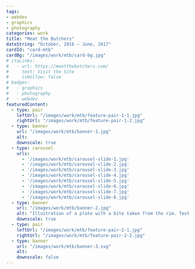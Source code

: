 ```yaml
---
tags:
- webdev
- graphics
- photography
categories: work
title: "Meat the Butchers"
dateString: "October, 2016 – June, 2017"
cardId: "card-mtb"
cardBg: "/images/work/mtb/card-bg.jpg"
# ctaLinks:
#   - url: https://meatthebutchers.com/
#     text: Visit the Site
#     isHollow: false
# badges:
#   - graphics
#   - photography
#   - webdev
featuredContent:
  - type: pair
    leftUrl: "/images/work/mtb/feature-pair-1-1.jpg"
    rightUrl: "/images/work/mtb/feature-pair-1-2.jpg"
  - type: banner
    url: "/images/work/mtb/banner-1.jpg"
    alt: 
    downscale: true
  - type: carousel
    urls:
      - '/images/work/mtb/carousel-slide-1.jpg'
      - '/images/work/mtb/carousel-slide-2.jpg'
      - '/images/work/mtb/carousel-slide-3.jpg'
      - '/images/work/mtb/carousel-slide-4.jpg'
      - '/images/work/mtb/carousel-slide-5.jpg'
      - '/images/work/mtb/carousel-slide-6.jpg'
      - '/images/work/mtb/carousel-slide-7.jpg'
      - '/images/work/mtb/carousel-slide-8.jpg'
  - type: banner
    url: "/images/work/mtb/banner-2.jpg"
    alt: "Illustration of a plate with a bite taken from the rim. Text at center of plate reading 'Steak so great, you might eat the plate'"
    downscale: true
  - type: pair
    leftUrl: "/images/work/mtb/feature-pair-2-1.jpg"
    rightUrl: "/images/work/mtb/feature-pair-2-2.jpg"
  - type: banner
    url: "/images/work/mtb/banner-3.svg"
    alt: 
    downscale: false
---
```


